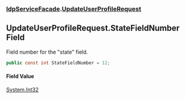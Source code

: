 ### [IdpServiceFacade](../index.md 'IdpServiceFacade').[UpdateUserProfileRequest](index.md 'IdpServiceFacade\.UpdateUserProfileRequest')

## UpdateUserProfileRequest\.StateFieldNumber Field

Field number for the "state" field\.

```csharp
public const int StateFieldNumber = 12;
```

#### Field Value
[System\.Int32](https://learn.microsoft.com/en-us/dotnet/api/system.int32 'System\.Int32')